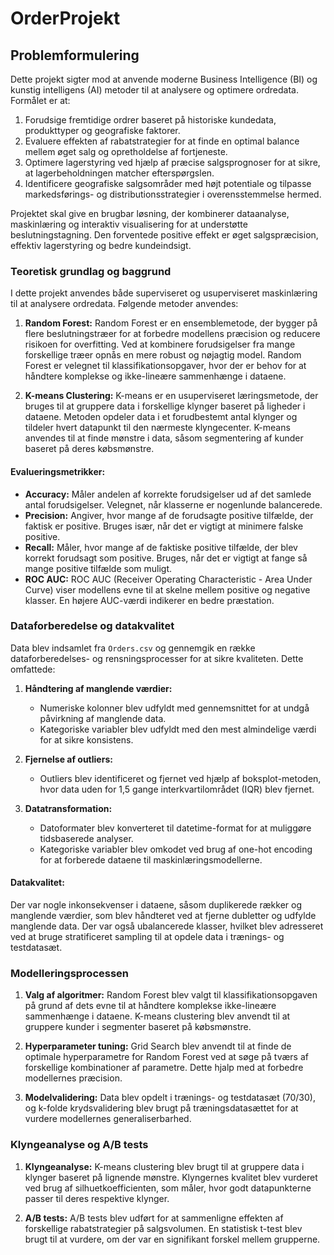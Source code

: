 # OrderProjekt
## Problemformulering

Dette projekt sigter mod at anvende moderne Business Intelligence (BI) og kunstig intelligens (AI) metoder til at analysere og optimere ordredata. Formålet er at:
1. Forudsige fremtidige ordrer baseret på historiske kundedata, produkttyper og geografiske faktorer.
2. Evaluere effekten af rabatstrategier for at finde en optimal balance mellem øget salg og opretholdelse af fortjeneste.
3. Optimere lagerstyring ved hjælp af præcise salgsprognoser for at sikre, at lagerbeholdningen matcher efterspørgslen.
4. Identificere geografiske salgsområder med højt potentiale og tilpasse markedsførings- og distributionsstrategier i overensstemmelse hermed.

Projektet skal give en brugbar løsning, der kombinerer dataanalyse, maskinlæring og interaktiv visualisering for at understøtte beslutningstagning. Den forventede positive effekt er øget salgspræcision, effektiv lagerstyring og bedre kundeindsigt.



### Teoretisk grundlag og baggrund

I dette projekt anvendes både superviseret og usuperviseret maskinlæring til at analysere ordredata. Følgende metoder anvendes:

1. **Random Forest:** 
   Random Forest er en ensemblemetode, der bygger på flere beslutningstræer for at forbedre modellens præcision og reducere risikoen for overfitting. Ved at kombinere forudsigelser fra mange forskellige træer opnås en mere robust og nøjagtig model. Random Forest er velegnet til klassifikationsopgaver, hvor der er behov for at håndtere komplekse og ikke-lineære sammenhænge i dataene.

2. **K-means Clustering:** 
   K-means er en usuperviseret læringsmetode, der bruges til at gruppere data i forskellige klynger baseret på ligheder i dataene. Metoden opdeler data i et forudbestemt antal klynger og tildeler hvert datapunkt til den nærmeste klyngecenter. K-means anvendes til at finde mønstre i data, såsom segmentering af kunder baseret på deres købsmønstre.

#### Evalueringsmetrikker:
- **Accuracy:** Måler andelen af korrekte forudsigelser ud af det samlede antal forudsigelser. Velegnet, når klasserne er nogenlunde balancerede.
- **Precision:** Angiver, hvor mange af de forudsagte positive tilfælde, der faktisk er positive. Bruges især, når det er vigtigt at minimere falske positive.
- **Recall:** Måler, hvor mange af de faktiske positive tilfælde, der blev korrekt forudsagt som positive. Bruges, når det er vigtigt at fange så mange positive tilfælde som muligt.
- **ROC AUC:** ROC AUC (Receiver Operating Characteristic - Area Under Curve) viser modellens evne til at skelne mellem positive og negative klasser. En højere AUC-værdi indikerer en bedre præstation.
### Dataforberedelse og datakvalitet

Data blev indsamlet fra `Orders.csv` og gennemgik en række dataforberedelses- og rensningsprocesser for at sikre kvaliteten. Dette omfattede:

1. **Håndtering af manglende værdier:**
   - Numeriske kolonner blev udfyldt med gennemsnittet for at undgå påvirkning af manglende data. 
   - Kategoriske variabler blev udfyldt med den mest almindelige værdi for at sikre konsistens.

2. **Fjernelse af outliers:**
   - Outliers blev identificeret og fjernet ved hjælp af boksplot-metoden, hvor data uden for 1,5 gange interkvartilområdet (IQR) blev fjernet.

3. **Datatransformation:**
   - Datoformater blev konverteret til datetime-format for at muliggøre tidsbaserede analyser.
   - Kategoriske variabler blev omkodet ved brug af one-hot encoding for at forberede dataene til maskinlæringsmodellerne.

#### Datakvalitet:
Der var nogle inkonsekvenser i dataene, såsom duplikerede rækker og manglende værdier, som blev håndteret ved at fjerne dubletter og udfylde manglende data. Der var også ubalancerede klasser, hvilket blev adresseret ved at bruge stratificeret sampling til at opdele data i trænings- og testdatasæt.

### Modelleringsprocessen

1. **Valg af algoritmer:** 
   Random Forest blev valgt til klassifikationsopgaven på grund af dets evne til at håndtere komplekse ikke-lineære sammenhænge i dataene. K-means clustering blev anvendt til at gruppere kunder i segmenter baseret på købsmønstre.

2. **Hyperparameter tuning:** 
   Grid Search blev anvendt til at finde de optimale hyperparametre for Random Forest ved at søge på tværs af forskellige kombinationer af parametre. Dette hjalp med at forbedre modellernes præcision.

3. **Modelvalidering:** 
   Data blev opdelt i trænings- og testdatasæt (70/30), og k-folde krydsvalidering blev brugt på træningsdatasættet for at vurdere modellernes generaliserbarhed.
### Klyngeanalyse og A/B tests

1. **Klyngeanalyse:** 
   K-means clustering blev brugt til at gruppere data i klynger baseret på lignende mønstre. Klyngernes kvalitet blev vurderet ved brug af silhuetkoefficienten, som måler, hvor godt datapunkterne passer til deres respektive klynger.

2. **A/B tests:** 
   A/B tests blev udført for at sammenligne effekten af forskellige rabatstrategier på salgsvolumen. En statistisk t-test blev brugt til at vurdere, om der var en signifikant forskel mellem grupperne.

